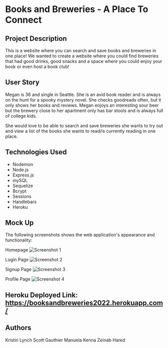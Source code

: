 # Books and Breweries - A Place To Connect 

## Project Description 
This is a website where you can search and save books and breweries in one place! We wanted to create a website where you could find breweries that had good drinks, good snacks and a space where you could enjoy your book or even host a book club!

## User Story
Megan is 36 and single in Seattle. She is an avid book reader and is always on the hunt for a spooky mystery novel. She checks goodreads often, but it only shows her books and reviews. Megan enjoys an interesting sour beer but the brewery close to her apartment only has bar stools and is always full of college kids. 

She would love to be able to search and save breweries she wants to try out and view a list of the books she wants to read/is currently reading in one place.            

## Technologies Used 
* Nodemon
* Node.js
* Express.js
* mySQL
* Sequelize 
* Bcrypt
* Sessions
* Handlebars 
* Heroku 

## Mock Up 
The following screenshots shows the web application's appearance and functionality:

Homepage
![Screenshot 1](./public/assets/images/screenshot1.png)

Login Page 
![Screenshot 2](./public/assets/images/screenshot2.png)

Signup Page
![Screenshot 3](./public/assets/images/screenshot3.png)

Profile Page
![Screenshot 4](./public/assets/images/screenshot4.png)

## Heroku Deployed Link: https://booksandbreweries2022.herokuapp.com/

## Authors 
Kristin Lynch
Scott Gauthier
Manuela Kenna
Zeinab Hared 

